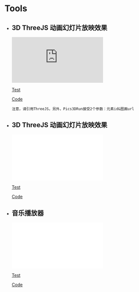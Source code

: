 # Tools

  - ## 3D ThreeJS 动画幻灯片放映效果
    
     <iframe src="https://player.bilibili.com/player.html?aid=384021550&bvid=BV1BZ4y1a76X&cid=719298609&page=1" scrolling="no" border="0" frameborder="no" framespacing="0" allowfullscreen="true"> </iframe>
      
      [Test](//github-tools.orlicz.top/Tests/3D-Pics.html)
      
      [Code](//github-tools.orlicz.top/3D-Pics)
      
      ```
      注意，请引用ThreeJS，另外，Pics3DRun接受2个参数：元素id&图画url
      ```
      
  - ## 3D ThreeJS 动画幻灯片放映效果
  
     <iframe src="//player.bilibili.com/player.html?aid=596556409&bvid=BV16B4y1y7Us&cid=719344828&page=1" scrolling="no" border="0" frameborder="no" framespacing="0" allowfullscreen="true"> </iframe>      
     
     [Test](//github-tools.orlicz.top/Tests/Trans.html)
      
     [Code](//github-tools.orlicz.top/Trans)

  - ## 音乐播放器

     <iframe src="//player.bilibili.com/player.html?aid=596556409&bvid=BV16B4y1y7Us&cid=719344828&page=1" scrolling="no" border="0" frameborder="no" framespacing="0" allowfullscreen="true"> </iframe>      
     
     [Test](//github-tools.orlicz.top/Tests/MusicPlayer.html)
      
     [Code](//github-tools.orlicz.top/MusicPlayer)
